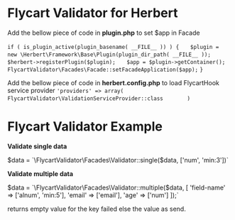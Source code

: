 # Flycart Validator for Herbert

Add the bellow piece of code in **plugin.php** to set $app in Facade

`if ( is_plugin_active(plugin_basename( __FILE__ )) ) {`
 `   $plugin = new \Herbert\Framework\Base\Plugin(plugin_dir_path( __FILE__ ));`
 `   $herbert->registerPlugin($plugin);`
 `   $app = $plugin->getContainer();`
 `   FlycartValidator\Facades\Facade::setFacadeApplication($app);`
`}`


Add the bellow piece of code in **herbert.config.php** to load FlycartHook service provider
`'providers' => array(`
 `       FlycartValidator\ValidationServiceProvider::class`
 `       )`
 
 # Flycart Validator Example 
 
**Validate single data**
 
$data = `\FlycartValidator\Facades\Validator::single($data, ['num', 'min:3'])`

**Validate multiple data**
 
$data = `\FlycartValidator\Facades\Validator::multiple($data, [
    'field-name' => ['alnum', 'min:5'],
    'email'      => ['email'],
    'age'        => ['num']
]);`

returns empty value for the key failed else the value as send.

